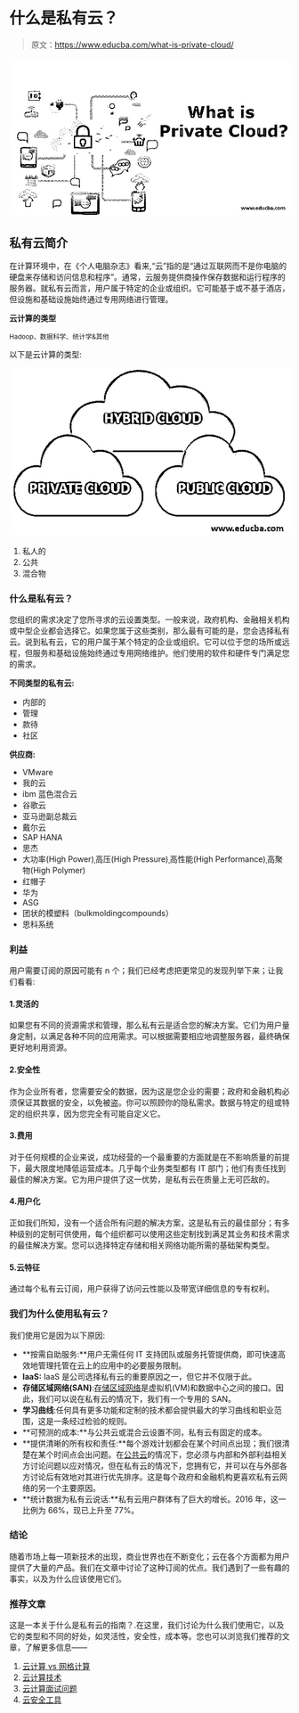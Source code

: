 # 什么是私有云？

> 原文：<https://www.educba.com/what-is-private-cloud/>

![What is Private Cloud](img/c02a207a1e50d261c17603ad9c877125.png)



## 私有云简介

在计算环境中，在《个人电脑杂志》看来,“云”指的是“通过互联网而不是你电脑的硬盘来存储和访问信息和程序”。通常，云服务提供商操作保存数据和运行程序的服务器。就私有云而言，用户属于特定的企业或组织。它可能基于或不基于酒店，但设施和基础设施始终通过专用网络进行管理。

**云计算的类型**

<small>Hadoop、数据科学、统计学&其他</small>

以下是云计算的类型:

![types of cloud computing](img/357bab35f4c4dc55871df40e42a8e655.png)



1.  私人的
2.  公共
3.  混合物

### 什么是私有云？

您组织的需求决定了您所寻求的云设置类型。一般来说，政府机构、金融相关机构或中型企业都会选择它。如果您属于这些类别，那么最有可能的是，您会选择私有云。说到私有云，它的用户属于某个特定的企业或组织。它可以位于您的场所或远程，但服务和基础设施始终通过专用网络维护。他们使用的软件和硬件专门满足您的需求。

**不同类型的私有云:**

*   内部的
*   管理
*   款待
*   社区

**供应商:**

*   VMware
*   我的云
*   ibm 蓝色混合云
*   谷歌云
*   亚马逊副总裁云
*   戴尔云
*   SAP HANA
*   思杰
*   大功率(High Power)ˌ高压(High Pressure)ˌ高性能(High Performance)ˌ高聚物(High Polymer)
*   红帽子
*   华为
*   ASG
*   团状的模塑料（bulkmoldingcompounds）
*   思科系统

### 利益

用户需要订阅的原因可能有 n 个；我们已经考虑把更常见的发现列举下来；让我们看看:

#### 1.灵活的

如果您有不同的资源需求和管理，那么私有云是适合您的解决方案。它们为用户量身定制，以满足各种不同的应用需求。可以根据需要相应地调整服务器，最终确保更好地利用资源。

#### 2.安全性

作为企业所有者，您需要安全的数据，因为这是您企业的需要；政府和金融机构必须保证其数据的安全，以免被盗。你可以照顾你的隐私需求。数据与特定的组或特定的组织共享，因为您完全有可能自定义它。

#### 3.费用

对于任何规模的企业来说，成功经营的一个最重要的方面就是在不影响质量的前提下，最大限度地降低运营成本。几乎每个业务类型都有 IT 部门；他们有责任找到最佳的解决方案。它为用户提供了这一优势，是私有云在质量上无可匹敌的。

#### 4.用户化

正如我们所知，没有一个适合所有问题的解决方案，这是私有云的最佳部分；有多种级别的定制可供使用，每个组织都可以使用这些定制找到满足其业务和技术需求的最佳解决方案。您可以选择特定存储和相关网络功能所需的基础架构类型。

#### 5.云特征

通过每个私有云订阅，用户获得了访问云性能以及带宽详细信息的专有权利。

### 我们为什么使用私有云？

我们使用它是因为以下原因:

*   **按需自助服务:**用户无需任何 IT 支持团队或服务托管提供商，即可快速高效地管理托管在云上的应用中的必要服务限制。
*   **IaaS:** IaaS 是公司选择私有云的重要原因之一，但它并不仅限于此。
*   **存储区域网络(SAN)**:[存储区域网络](https://www.educba.com/what-is-storage-area-network/)是虚拟机(VM)和数据中心之间的接口。因此，我们可以说在私有云的情况下，我们有一个专用的 SAN。
*   **学习曲线**:任何具有更多功能和定制的技术都会提供最大的学习曲线和职业范围，这是一条经过检验的规则。
*   **可预测的成本:**与公共云或混合云设置不同，私有云有固定的成本。
*   **提供清晰的所有权和责任:**每个游戏计划都会在某个时间点出现；我们很清楚在某个时间点会出问题。在[公共云](https://www.educba.com/what-is-public-cloud/)的情况下，您必须与内部和外部利益相关方讨论问题以应对情况，但在私有云的情况下，您拥有它，并可以在与外部各方讨论后有效地对其进行优先排序。这是每个政府和金融机构更喜欢私有云网络的另一个主要原因。
*   **统计数据为私有云说话:**私有云用户群体有了巨大的增长。2016 年，这一比例为 66%，现已上升至 77%。

### 结论

随着市场上每一项新技术的出现，商业世界也在不断变化；云在各个方面都为用户提供了大量的产品。我们在文章中讨论了这种订阅的优点。我们遇到了一些有趣的事实，以及为什么应该使用它们。

### 推荐文章

这是一本关于什么是私有云的指南？.在这里，我们讨论为什么我们使用它，以及它的类型和不同的好处，如灵活性，安全性，成本等。您也可以浏览我们推荐的文章，了解更多信息——

1.  [云计算 vs 网格计算](https://www.educba.com/cloud-computing-vs-grid-computing/)
2.  [云计算技术](https://www.educba.com/cloud-computing-technologies/)
3.  [云计算面试问题](https://www.educba.com/cloud-computing-interview-questions/)
4.  [云安全工具](https://www.educba.com/cloud-security-tools/)





